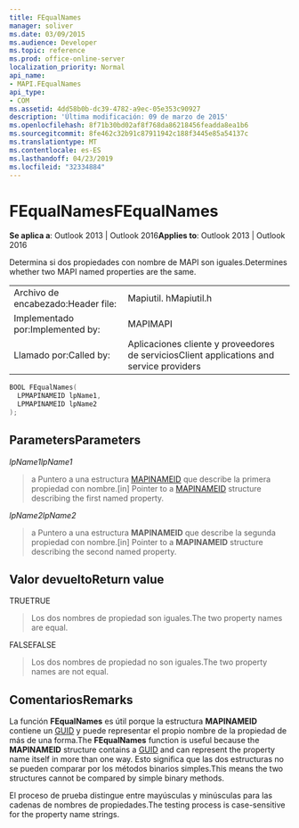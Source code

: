 ```yaml
---
title: FEqualNames
manager: soliver
ms.date: 03/09/2015
ms.audience: Developer
ms.topic: reference
ms.prod: office-online-server
localization_priority: Normal
api_name:
- MAPI.FEqualNames
api_type:
- COM
ms.assetid: 4dd58b0b-dc39-4782-a9ec-05e353c90927
description: 'Última modificación: 09 de marzo de 2015'
ms.openlocfilehash: 8f71b30bd02af8f768da86218456feadda8ea1b6
ms.sourcegitcommit: 8fe462c32b91c87911942c188f3445e85a54137c
ms.translationtype: MT
ms.contentlocale: es-ES
ms.lasthandoff: 04/23/2019
ms.locfileid: "32334884"
---
```

# <a name="fequalnames"></a><span data-ttu-id="7211c-103">FEqualNames</span><span class="sxs-lookup"><span data-stu-id="7211c-103">FEqualNames</span></span>

  
  
<span data-ttu-id="7211c-104">**Se aplica a**: Outlook 2013 | Outlook 2016</span><span class="sxs-lookup"><span data-stu-id="7211c-104">**Applies to**: Outlook 2013 | Outlook 2016</span></span> 
  
<span data-ttu-id="7211c-105">Determina si dos propiedades con nombre de MAPI son iguales.</span><span class="sxs-lookup"><span data-stu-id="7211c-105">Determines whether two MAPI named properties are the same.</span></span> 
  
|||
|:-----|:-----|
|<span data-ttu-id="7211c-106">Archivo de encabezado:</span><span class="sxs-lookup"><span data-stu-id="7211c-106">Header file:</span></span>  <br/> |<span data-ttu-id="7211c-107">Mapiutil. h</span><span class="sxs-lookup"><span data-stu-id="7211c-107">Mapiutil.h</span></span>  <br/> |
|<span data-ttu-id="7211c-108">Implementado por:</span><span class="sxs-lookup"><span data-stu-id="7211c-108">Implemented by:</span></span>  <br/> |<span data-ttu-id="7211c-109">MAPI</span><span class="sxs-lookup"><span data-stu-id="7211c-109">MAPI</span></span>  <br/> |
|<span data-ttu-id="7211c-110">Llamado por:</span><span class="sxs-lookup"><span data-stu-id="7211c-110">Called by:</span></span>  <br/> |<span data-ttu-id="7211c-111">Aplicaciones cliente y proveedores de servicios</span><span class="sxs-lookup"><span data-stu-id="7211c-111">Client applications and service providers</span></span>  <br/> |
   
```cpp
BOOL FEqualNames(
  LPMAPINAMEID lpName1,
  LPMAPINAMEID lpName2
);
```

## <a name="parameters"></a><span data-ttu-id="7211c-112">Parameters</span><span class="sxs-lookup"><span data-stu-id="7211c-112">Parameters</span></span>

 <span data-ttu-id="7211c-113">_lpName1_</span><span class="sxs-lookup"><span data-stu-id="7211c-113">_lpName1_</span></span>
  
> <span data-ttu-id="7211c-114">a Puntero a una estructura [MAPINAMEID](mapinameid.md) que describe la primera propiedad con nombre.</span><span class="sxs-lookup"><span data-stu-id="7211c-114">[in] Pointer to a [MAPINAMEID](mapinameid.md) structure describing the first named property.</span></span> 
    
 <span data-ttu-id="7211c-115">_lpName2_</span><span class="sxs-lookup"><span data-stu-id="7211c-115">_lpName2_</span></span>
  
> <span data-ttu-id="7211c-116">a Puntero a una estructura **MAPINAMEID** que describe la segunda propiedad con nombre.</span><span class="sxs-lookup"><span data-stu-id="7211c-116">[in] Pointer to a **MAPINAMEID** structure describing the second named property.</span></span> 
    
## <a name="return-value"></a><span data-ttu-id="7211c-117">Valor devuelto</span><span class="sxs-lookup"><span data-stu-id="7211c-117">Return value</span></span>

<span data-ttu-id="7211c-118">TRUE</span><span class="sxs-lookup"><span data-stu-id="7211c-118">TRUE</span></span> 
  
> <span data-ttu-id="7211c-119">Los dos nombres de propiedad son iguales.</span><span class="sxs-lookup"><span data-stu-id="7211c-119">The two property names are equal.</span></span> 
    
<span data-ttu-id="7211c-120">FALSE</span><span class="sxs-lookup"><span data-stu-id="7211c-120">FALSE</span></span> 
  
> <span data-ttu-id="7211c-121">Los dos nombres de propiedad no son iguales.</span><span class="sxs-lookup"><span data-stu-id="7211c-121">The two property names are not equal.</span></span>
    
## <a name="remarks"></a><span data-ttu-id="7211c-122">Comentarios</span><span class="sxs-lookup"><span data-stu-id="7211c-122">Remarks</span></span>

<span data-ttu-id="7211c-123">La función **FEqualNames** es útil porque la estructura **MAPINAMEID** contiene un [GUID](guid.md) y puede representar el propio nombre de la propiedad de más de una forma.</span><span class="sxs-lookup"><span data-stu-id="7211c-123">The **FEqualNames** function is useful because the **MAPINAMEID** structure contains a [GUID](guid.md) and can represent the property name itself in more than one way.</span></span> <span data-ttu-id="7211c-124">Esto significa que las dos estructuras no se pueden comparar por los métodos binarios simples.</span><span class="sxs-lookup"><span data-stu-id="7211c-124">This means the two structures cannot be compared by simple binary methods.</span></span> 
  
<span data-ttu-id="7211c-125">El proceso de prueba distingue entre mayúsculas y minúsculas para las cadenas de nombres de propiedades.</span><span class="sxs-lookup"><span data-stu-id="7211c-125">The testing process is case-sensitive for the property name strings.</span></span> 
  

